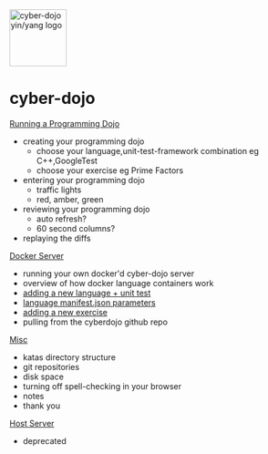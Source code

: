 
<img src="https://raw.githubusercontent.com/JonJagger/cyberdojo/master/public/images/home_page_logo.png" alt="cyber-dojo yin/yang logo" width="100px" height="100px"/>

cyber-dojo
==========

[Running a Programming Dojo](md/running-a-dojo.md)
  * creating your programming dojo
    * choose your language,unit-test-framework combination
      eg C++,GoogleTest
    * choose your exercise
      eg Prime Factors
  * entering your programming dojo
    * traffic lights
    * red, amber, green
  * reviewing your programming dojo
    * auto refresh?
    * 60 second columns?
  * replaying the diffs

[Docker Server](md/docker-server.md)
  * running your own docker'd cyber-dojo server
  * overview of how docker language containers work
  * [adding a new language + unit test](md/adding_a_new_language.md)
  * [language manifest.json parameters](md/language_manifest.md)
  * [adding a new exercise](md/adding_a_new_exercise.md)
  * pulling from the cyberdojo github repo

[Misc](md/misc.md)
  * katas directory structure
  * git repositories
  * disk space
  * turning off spell-checking in your browser
  * notes
  * thank you

[Host Server](md/host-server.md)
  * deprecated
